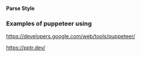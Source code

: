 #### Parse Style

### Examples of puppeteer using

https://developers.google.com/web/tools/puppeteer/

https://pptr.dev/
